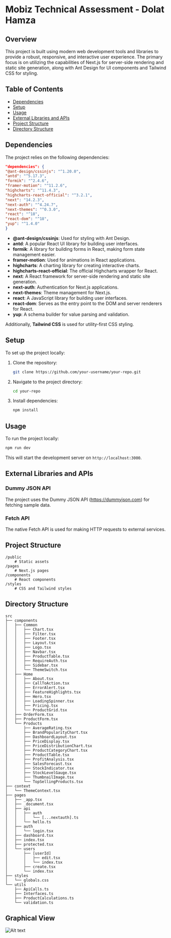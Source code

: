 # Mobiz Technical Assessment - Dolat Hamza

## Overview

This project is built using modern web development tools and libraries to provide a robust, responsive, and interactive
user experience. The primary focus is on utilizing the capabilities of Next.js for server-side rendering and static site
generation, along with Ant Design for UI components and Tailwind CSS for styling.

## Table of Contents

- [Dependencies](#dependencies)
- [Setup](#setup)
- [Usage](#usage)
- [External Libraries and APIs](#external-libraries-and-apis)
- [Project Structure](#project-structure)
- [Directory Structure](#directy-structure)

## Dependencies

The project relies on the following dependencies:

```json
"dependencies": {
"@ant-design/cssinjs": "^1.20.0",
"antd": "^5.17.3",
"formik": "^2.4.6",
"framer-motion": "^11.2.6",
"highcharts": "^11.4.3",
"highcharts-react-official": "^3.2.1",
"next": "14.2.3",
"next-auth": "^4.24.7",
"next-themes": "^0.3.0",
"react": "^18",
"react-dom": "^18",
"yup": "^1.4.0"
}
```

- **@ant-design/cssinjs**: Used for styling with Ant Design.
- **antd**: A popular React UI library for building user interfaces.
- **formik**: A library for building forms in React, making form state management easier.
- **framer-motion**: Used for animations in React applications.
- **highcharts**: A charting library for creating interactive charts.
- **highcharts-react-official**: The official Highcharts wrapper for React.
- **next**: A React framework for server-side rendering and static site generation.
- **next-auth**: Authentication for Next.js applications.
- **next-themes**: Theme management for Next.js.
- **react**: A JavaScript library for building user interfaces.
- **react-dom**: Serves as the entry point to the DOM and server renderers for React.
- **yup**: A schema builder for value parsing and validation.

Additionally, **Tailwind CSS** is used for utility-first CSS styling.

## Setup

To set up the project locally:

1. Clone the repository:
    ```sh
    git clone https://github.com/your-username/your-repo.git
    ```
2. Navigate to the project directory:
    ```sh
    cd your-repo
    ```
3. Install dependencies:
    ```sh
    npm install
    ```

## Usage

To run the project locally:

```sh
npm run dev
```

This will start the development server on `http://localhost:3000`.

## External Libraries and APIs

### Dummy JSON API

The project uses the Dummy JSON API (https://dummyjson.com) for fetching sample data.

### Fetch API

The native Fetch API is used for making HTTP requests to external services.

## Project Structure

```
/public
    # Static assets
/pages
    # Next.js pages
/components
    # React components
/styles
    # CSS and Tailwind styles
```

## Directory Structure

````
src
├── components
│   ├── Common
│   │   ├── Chart.tsx
│   │   ├── Filter.tsx
│   │   ├── Footer.tsx
│   │   ├── Layout.tsx
│   │   ├── Logo.tsx
│   │   ├── Navbar.tsx
│   │   ├── ProductTable.tsx
│   │   ├── RequireAuth.tsx
│   │   ├── Sidebar.tsx
│   │   └── ThemeSwitch.tsx
│   ├── Home
│   │   ├── About.tsx
│   │   ├── CallToAction.tsx
│   │   ├── ErrorAlert.tsx
│   │   ├── FeatureHighlights.tsx
│   │   ├── Hero.tsx
│   │   ├── LoadingSpinner.tsx
│   │   ├── Pricing.tsx
│   │   └── ProductGrid.tsx
│   ├── OrderForm.tsx
│   ├── ProductForm.tsx
│   └── Products
│       ├── AverageRating.tsx
│       ├── BrandPopularityChart.tsx
│       ├── DashboardLayout.tsx
│       ├── PriceDisplay.tsx
│       ├── PriceDistributionChart.tsx
│       ├── ProductCategoryChart.tsx
│       ├── ProductTable.tsx
│       ├── ProfitAnalysis.tsx
│       ├── SalesForecast.tsx
│       ├── StockIndicator.tsx
│       ├── StockLevelGauge.tsx
│       ├── ThumbnailImage.tsx
│       └── TopSellingProducts.tsx
├── context
│   └── ThemeContext.tsx
├── pages
│   ├── _app.tsx
│   ├── _document.tsx
│   ├── api
│   │   ├── auth
│   │   │   └── [...nextauth].ts
│   │   └── hello.ts
│   ├── auth
│   │   └── login.tsx
│   ├── dashboard.tsx
│   ├── index.tsx
│   ├── protected.tsx
│   └── users
│       ├── [userId]
│       │   ├── edit.tsx
│       │   └── index.tsx
│       ├── create.tsx
│       └── index.tsx
├── styles
│   └── globals.css
└── utils
    ├── ApiCalls.ts
    ├── Interfaces.ts
    ├── ProductCalculations.ts
    └── validation.ts
````

## Graphical View

![Alt text](public/images/src.png)

